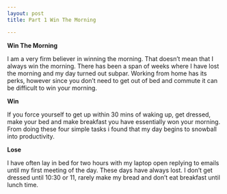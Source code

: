 ```yaml
---
layout: post
title: Part 1 Win The Morning

---
```



**Win The Morning**

I am a very firm believer in winning the morning. That doesn’t mean that I always win the morning. There has been a span of weeks where I have lost the morning and my day turned out subpar. Working from home has its perks, however since you don’t need to get out of bed and commute it can be difficult to win your morning.


**Win**

If you force yourself to get up within 30 mins of waking up, get dressed, make your bed and make breakfast you have essentially won your morning. From doing these four simple tasks i found that my day begins to snowball into productivity.


**Lose**

I have often lay in bed for two hours with my laptop open replying to emails until my first meeting of the day. These days have always lost. I don’t get dressed until 10:30 or 11, rarely make my bread and don’t eat breakfast until lunch time.

